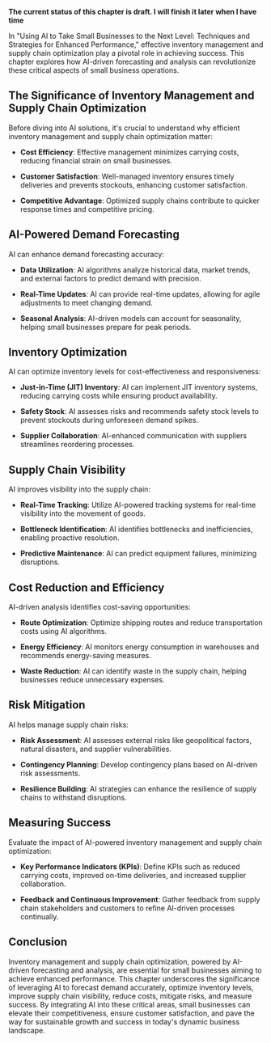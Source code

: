 **The current status of this chapter is draft. I will finish it later when I have time**

In "Using AI to Take Small Businesses to the Next Level: Techniques and Strategies for Enhanced Performance," effective inventory management and supply chain optimization play a pivotal role in achieving success. This chapter explores how AI-driven forecasting and analysis can revolutionize these critical aspects of small business operations.

The Significance of Inventory Management and Supply Chain Optimization
----------------------------------------------------------------------

Before diving into AI solutions, it's crucial to understand why efficient inventory management and supply chain optimization matter:

* **Cost Efficiency**: Effective management minimizes carrying costs, reducing financial strain on small businesses.

* **Customer Satisfaction**: Well-managed inventory ensures timely deliveries and prevents stockouts, enhancing customer satisfaction.

* **Competitive Advantage**: Optimized supply chains contribute to quicker response times and competitive pricing.

AI-Powered Demand Forecasting
-----------------------------

AI can enhance demand forecasting accuracy:

* **Data Utilization**: AI algorithms analyze historical data, market trends, and external factors to predict demand with precision.

* **Real-Time Updates**: AI can provide real-time updates, allowing for agile adjustments to meet changing demand.

* **Seasonal Analysis**: AI-driven models can account for seasonality, helping small businesses prepare for peak periods.

Inventory Optimization
----------------------

AI can optimize inventory levels for cost-effectiveness and responsiveness:

* **Just-in-Time (JIT) Inventory**: AI can implement JIT inventory systems, reducing carrying costs while ensuring product availability.

* **Safety Stock**: AI assesses risks and recommends safety stock levels to prevent stockouts during unforeseen demand spikes.

* **Supplier Collaboration**: AI-enhanced communication with suppliers streamlines reordering processes.

Supply Chain Visibility
-----------------------

AI improves visibility into the supply chain:

* **Real-Time Tracking**: Utilize AI-powered tracking systems for real-time visibility into the movement of goods.

* **Bottleneck Identification**: AI identifies bottlenecks and inefficiencies, enabling proactive resolution.

* **Predictive Maintenance**: AI can predict equipment failures, minimizing disruptions.

Cost Reduction and Efficiency
-----------------------------

AI-driven analysis identifies cost-saving opportunities:

* **Route Optimization**: Optimize shipping routes and reduce transportation costs using AI algorithms.

* **Energy Efficiency**: AI monitors energy consumption in warehouses and recommends energy-saving measures.

* **Waste Reduction**: AI can identify waste in the supply chain, helping businesses reduce unnecessary expenses.

Risk Mitigation
---------------

AI helps manage supply chain risks:

* **Risk Assessment**: AI assesses external risks like geopolitical factors, natural disasters, and supplier vulnerabilities.

* **Contingency Planning**: Develop contingency plans based on AI-driven risk assessments.

* **Resilience Building**: AI strategies can enhance the resilience of supply chains to withstand disruptions.

Measuring Success
-----------------

Evaluate the impact of AI-powered inventory management and supply chain optimization:

* **Key Performance Indicators (KPIs)**: Define KPIs such as reduced carrying costs, improved on-time deliveries, and increased supplier collaboration.

* **Feedback and Continuous Improvement**: Gather feedback from supply chain stakeholders and customers to refine AI-driven processes continually.

Conclusion
----------

Inventory management and supply chain optimization, powered by AI-driven forecasting and analysis, are essential for small businesses aiming to achieve enhanced performance. This chapter underscores the significance of leveraging AI to forecast demand accurately, optimize inventory levels, improve supply chain visibility, reduce costs, mitigate risks, and measure success. By integrating AI into these critical areas, small businesses can elevate their competitiveness, ensure customer satisfaction, and pave the way for sustainable growth and success in today's dynamic business landscape.
